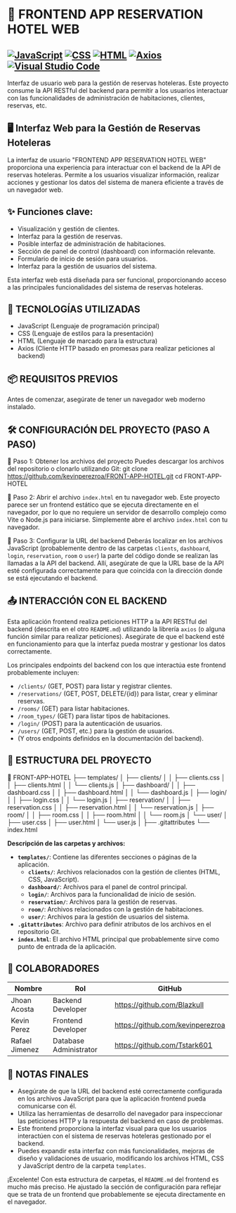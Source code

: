 # 🏨 FRONTEND APP RESERVATION HOTEL WEB
[![JavaScript](https://img.shields.io/badge/JavaScript-ES6+-F7DF1E.svg)](https://developer.mozilla.org/es/docs/Web/JavaScript)
[![CSS](https://img.shields.io/badge/CSS-Styling-1572B6.svg)](https://developer.mozilla.org/es/docs/Web/CSS)
[![HTML](https://img.shields.io/badge/HTML5-Markup-E34F26.svg)](https://developer.mozilla.org/es/docs/Web/HTML)
[![Axios](https://img.shields.io/badge/Axios-HTTP%20Client-5A29E4.svg)](https://axios-http.com/es/)
[![Visual Studio Code](https://img.shields.io/badge/Visual%20Studio%20Code-IDE-blue.svg)](https://code.visualstudio.com/)
---
Interfaz de usuario web para la gestión de reservas hoteleras. Este proyecto consume la API RESTful del backend para permitir a los usuarios interactuar con las funcionalidades de administración de habitaciones, clientes, reservas, etc.

## 🖥️ Interfaz Web para la Gestión de Reservas Hoteleras
La interfaz de usuario "FRONTEND APP RESERVATION HOTEL WEB" proporciona una experiencia para interactuar con el backend de la API de reservas hoteleras. Permite a los usuarios visualizar información, realizar acciones y gestionar los datos del sistema de manera eficiente a través de un navegador web.

## ✨ Funciones clave:
- Visualización y gestión de clientes.
- Interfaz para la gestión de reservas.
- Posible interfaz de administración de habitaciones.
- Sección de panel de control (dashboard) con información relevante.
- Formulario de inicio de sesión para usuarios.
- Interfaz para la gestión de usuarios del sistema.

Esta interfaz web está diseñada para ser funcional, proporcionando acceso a las principales funcionalidades del sistema de reservas hoteleras.


## 🚀 TECNOLOGÍAS UTILIZADAS
- JavaScript (Lenguaje de programación principal)
- CSS (Lenguaje de estilos para la presentación)
- HTML (Lenguaje de marcado para la estructura)
- Axios (Cliente HTTP basado en promesas para realizar peticiones al backend)

## 📦 REQUISITOS PREVIOS
Antes de comenzar, asegúrate de tener un navegador web moderno instalado.

## 🛠️ CONFIGURACIÓN DEL PROYECTO (PASO A PASO)
🔹 Paso 1: Obtener los archivos del proyecto
Puedes descargar los archivos del repositorio o clonarlo utilizando Git:
    git clone https://github.com/kevinperezroa/FRONT-APP-HOTEL.git
    cd FRONT-APP-HOTEL

🔹 Paso 2: Abrir el archivo `index.html` en tu navegador web.
Este proyecto parece ser un frontend estático que se ejecuta directamente en el navegador, por lo que no requiere un servidor de desarrollo complejo como Vite o Node.js para iniciarse. Simplemente abre el archivo `index.html` con tu navegador.

🔹 Paso 3: Configurar la URL del backend
Deberás localizar en los archivos JavaScript (probablemente dentro de las carpetas `clients`, `dashboard`, `login`, `reservation`, `room` o `user`) la parte del código donde se realizan las llamadas a la API del backend. Allí, asegúrate de que la URL base de la API esté configurada correctamente para que coincida con la dirección donde se está ejecutando el backend.


## 📤 INTERACCIÓN CON EL BACKEND
Esta aplicación frontend realiza peticiones HTTP a la API RESTful del backend (descrita en el otro `README.md`) utilizando la librería `axios` (o alguna función similar para realizar peticiones). Asegúrate de que el backend esté en funcionamiento para que la interfaz pueda mostrar y gestionar los datos correctamente.

Los principales endpoints del backend con los que interactúa este frontend probablemente incluyen:
- `/clients/` (GET, POST) para listar y registrar clientes.
- `/reservations/` (GET, POST, DELETE/{id}) para listar, crear y eliminar reservas.
- `/rooms/` (GET) para listar habitaciones.
- `/room_types/` (GET) para listar tipos de habitaciones.
- `/login/` (POST) para la autenticación de usuarios.
- `/users/` (GET, POST, etc.) para la gestión de usuarios.
- (Y otros endpoints definidos en la documentación del backend).


## 📂 ESTRUCTURA DEL PROYECTO
📁 FRONT-APP-HOTEL
├── templates/
│   ├── clients/
│   │   ├── clients.css
│   │   ├── clients.html
│   │   └── clients.js
│   ├── dashboard/
│   │   ├── dashboard.css
│   │   ├── dashboard.html
│   │   └── dashboard.js
│   ├── login/
│   │   ├── login.css
│   │   └── login.js
│   ├── reservation/
│   │   ├── reservation.css
│   │   ├── reservation.html
│   │   └── reservation.js
│   ├── room/
│   │   ├── room.css
│   │   ├── room.html
│   │   └── room.js
│   └── user/
│       ├── user.css
│       ├── user.html
│       └── user.js
│
├── .gitattributes
└── index.html

**Descripción de las carpetas y archivos:**

- **`templates/`**: Contiene las diferentes secciones o páginas de la aplicación.
    - **`clients/`**: Archivos relacionados con la gestión de clientes (HTML, CSS, JavaScript).
    - **`dashboard/`**: Archivos para el panel de control principal.
    - **`login/`**: Archivos para la funcionalidad de inicio de sesión.
    - **`reservation/`**: Archivos para la gestión de reservas.
    - **`room/`**: Archivos relacionados con la gestión de habitaciones.
    - **`user/`**: Archivos para la gestión de usuarios del sistema.
- **`.gitattributes`**: Archivo para definir atributos de los archivos en el repositorio Git.
- **`index.html`**: El archivo HTML principal que probablemente sirve como punto de entrada de la aplicación.


## 👥 COLABORADORES

| Nombre     | Rol               | GitHub                                 |
|------------|------------------ |----------------------------------------|
| Jhoan Acosta| Backend Developer| https://github.com/Blazkull            |
| Kevin Perez| Frontend Developer| https://github.com/kevinperezroa       |
| Rafael Jimenez| Database Administrator | https://github.com/Tstark601        |


## 📌 NOTAS FINALES
- Asegúrate de que la URL del backend esté correctamente configurada en los archivos JavaScript para que la aplicación frontend pueda comunicarse con él.
- Utiliza las herramientas de desarrollo del navegador para inspeccionar las peticiones HTTP y la respuesta del backend en caso de problemas.
- Este frontend proporciona la interfaz visual para que los usuarios interactúen con el sistema de reservas hoteleras gestionado por el backend.
- Puedes expandir esta interfaz con más funcionalidades, mejoras de diseño y validaciones de usuario, modificando los archivos HTML, CSS y JavaScript dentro de la carpeta `templates`.

¡Excelente! Con esta estructura de carpetas, el `README.md` del frontend es mucho más preciso. He ajustado la sección de configuración para reflejar que se trata de un frontend que probablemente se ejecuta directamente en el navegador.
